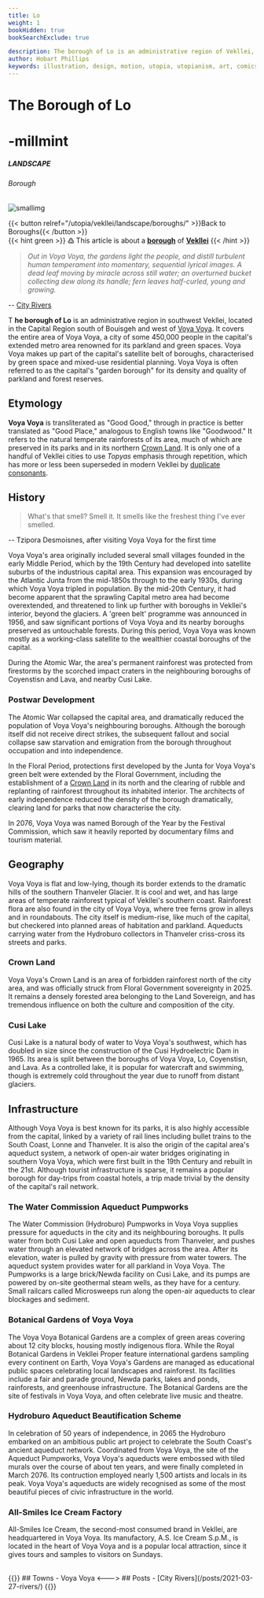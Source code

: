 ```yaml
---
title: Lo
weight: 1
bookHidden: true
bookSearchExclude: true

description: The borough of Lo is an administrative region of Vekllei, a utopian country created by Hobart Phillips.
author: Hobart Phillips
keywords: illustration, design, motion, utopia, utopianism, art, comics, comic, hobart, phillips, vekllei, millmint
---
```

<style>
.markdown a {
color: var(--color-green);
}
.markdown a.anchor {
color: var(--color-green);
}
aside nav ul a {
color: var(--color-green);
}
#headerbox .emoji {
color: var(--color-green);
}
.markdown a.book-btn {
  color: var(--color-green);
  border: 1px solid var(--color-green);
  float: right;
}
</style>

<div id="headerbox">
  <h1 class="title">The Borough of Lo</h1>
  <h1 class="emoji" id="whirlybat">-millmint</h1>
</div>

<h5 span class="tag green"> LANDSCAPE </h5>
<h6 span class="sitetag">Borough</h6>

![smallimg](/images/women.jpg)

{{< button relref="/utopia/vekllei/landscape/boroughs/" >}}Back to Boroughs{{< /button >}}
<br>
{{< hint green >}}
߷ This article is about a [**borough**](/utopia/vekllei/boroughs) of [**Vekllei**](/utopia/vekllei/)
{{< /hint >}}

>*Out in Voya Voya, the gardens light the people, and distill turbulent human temperament into momentary, sequential lyrical images. A dead leaf moving by miracle across still water; an overturned bucket collecting dew along its handle; fern leaves half-curled, young and growing.*

-- [City Rivers](/posts/2021-03-27-rivers/)

<span class="fc">T</span>
**he borough of Lo** is an administrative region in southwest Vekllei, located in the Capital Region south of Bouisgeh and west of [Voya Voya](/utopia/vekllei/landscape/boroughs/voya-voya). It covers the entire area of Voya Voya, a city of some 450,000 people in the capital's extended metro area renowned for its parkland and green spaces. Voya Voya makes up part of the capital's satellite belt of boroughs, characterised by green space and mixed-use residential planning. Voya Voya is often referred to as the capital's "garden borough" for its density and quality of parkland and forest reserves.

## Etymology

**Voya Voya** is transliterated as "Good Good," through in practice is better translated as "Good Place," analogous to English towns like "Goodwood." It refers to the natural temperate rainforests of its area, much of which are preserved in its parks and in its northern [Crown Land](/utopia/vekllei/#administrative-divisions). It is only one of a handful of Vekllei cities to use *Topyas* emphasis through repetition, which has more or less been superseded in modern Vekllei by [duplicate consonants](/utopia/vekllei/culture/language/#phonetic-reading).

## History

> What's that smell? Smell it. It smells like the freshest thing I've ever smelled.

-- Tzipora Desmoisnes, after visiting Voya Voya for the first time

Voya Voya's area originally included several small villages founded in the early Middle Period, which by the 19th Century had developed into satellite suburbs of the industrious capital area. This expansion was encouraged by the Atlantic Junta from the mid-1850s through to the early 1930s, during which Voya Voya tripled in population. By the mid-20th Century, it had become apparent that the sprawling Capital metro area had become overextended, and threatened to link up further with boroughs in Vekllei's interior, beyond the glaciers. A 'green belt' programme was announced in 1956, and saw significant portions of Voya Voya and its nearby boroughs preserved as untouchable forests. During this period, Voya Voya was known mostly as a working-class satellite to the wealthier coastal boroughs of the capital.

During the Atomic War, the area's permanent rainforest was protected from firestorms by the scorched impact craters in the neighbouring boroughs of Coyenstisn and Lava, and nearby Cusi Lake. 

### Postwar Development

The Atomic War collapsed the capital area, and dramatically reduced the population of Voya Voya's neighbouring boroughs. Although the borough itself did not receive direct strikes, the subsequent fallout and social collapse saw starvation and emigration from the borough throughout occupation and into independence.

In the Floral Period, protections first developed by the Junta for Voya Voya's green belt were extended by the Floral Government, including the establishment of a [Crown Land](/utopia/vekllei/#administrative-divisions) in its north and the clearing of rubble and replanting of rainforest throughout its inhabited interior. The architects of early independence reduced the density of the borough dramatically, clearing land for parks that now characterise the city.

In 2076, Voya Voya was named Borough of the Year by the Festival Commission, which saw it heavily reported by documentary films and tourism material.

## Geography

Voya Voya is flat and low-lying, though its border extends to the dramatic hills of the southern Thanveler Glacier. It is cool and wet, and has large areas of temperate rainforest typical of Vekllei's southern coast. Rainforest flora are also found in the city of Voya Voya, where tree ferns grow in alleys and in roundabouts. The city itself is medium-rise, like much of the capital, but checkered into planned areas of habitation and parkland. Aqueducts carrying water from the Hydroburo collectors in Thanveler criss-cross its streets and parks.

### Crown Land

Voya Voya's Crown Land is an area of forbidden rainforest north of the city area, and was officially struck from Floral Government sovereignty in 2025. It remains a densely forested area belonging to the Land Sovereign, and has tremendous influence on both the culture and composition of the city.

### Cusi Lake

Cusi Lake is a natural body of water to Voya Voya's southwest, which has doubled in size since the construction of the Cusi Hydroelectric Dam in 1965. Its area is split between the boroughs of Voya Voya, Lo, Coyenstisn, and Lava. As a controlled lake, it is popular for watercraft and swimming, though is extremely cold throughout the year due to runoff from distant glaciers.

## Infrastructure

Although Voya Voya is best known for its parks, it is also highly accessible from the capital, linked by a variety of rail lines including bullet trains to the South Coast, Lonne and Thanveler. It is also the origin of the capital area's aqueduct system, a network of open-air water bridges originating in southern Voya Voya, which were first built in the 19th Century and rebuilt in the 21st. Although tourist infrastructure is sparse, it remains a popular borough for day-trips from coastal hotels, a trip made trivial by the density of the capital's rail network.

### The Water Commission Aqueduct Pumpworks

The Water Commission (Hydroburo) Pumpworks in Voya Voya supplies pressure for aqueducts in the city and its neighbouring boroughs. It pulls water from both Cusi Lake and open aqueducts from Thanveler, and pushes water through an elevated network of bridges across the area. After its elevation, water is pulled by gravity with pressure from water towers. The aqueduct system provides water for all parkland in Voya Voya. The Pumpworks is a large brick/Newda facility on Cusi Lake, and its pumps are powered by on-site geothermal steam wells, as they have for a century. Small railcars called Microsweeps run along the open-air aqueducts to clear blockages and sediment.

### Botanical Gardens of Voya Voya

The Voya Voya Botanical Gardens are a complex of green areas covering about 12 city blocks, housing mostly indigenous flora. While the Royal Botanical Gardens in Vekllei Proper feature international gardens sampling every continent on Earth, Voya Voya's Gardens are managed as educational public spaces celebrating local landscapes and rainforest. Its facilities include a fair and parade ground, Newda parks, lakes and ponds, rainforests, and greenhouse infrastructure. The Botanical Gardens are the site of festivals in Voya Voya, and often celebrate live music and theatre.

### Hydroburo Aqueduct Beautification Scheme

In celebration of 50 years of independence, in 2065 the Hydroburo embarked on an ambitious public art project to celebrate the South Coast's ancient aqueduct network. Coordinated from Voya Voya, the site of the Aqueduct Pumpworks, Voya Voya's aqueducts were embossed with tiled murals over the course of about ten years, and were finally completed in March 2076. Its contruction employed nearly 1,500 artists and locals in its peak. Voya Voya's aqueducts are widely recognised as some of the most beautiful pieces of civic infrastructure in the world.

### All-Smiles Ice Cream Factory

All-Smiles Ice Cream, the second-most consumed brand in Vekllei, are headquartered in Voya Voya. Its manufactory, A.S. Ice Cream S.p.M., is located in the heart of Voya Voya and is a popular local attraction, since it gives tours and samples to visitors on Sundays.

<br>
{{<columns>}}
## Towns
- Voya Voya
<--->
## Posts
- [City Rivers](/posts/2021-03-27-rivers/)
{{</columns>}}
